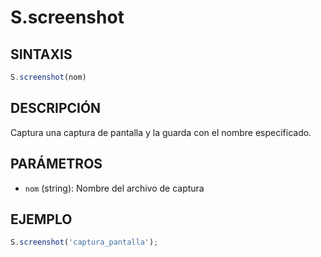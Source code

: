 # S.screenshot

## SINTAXIS
```javascript
S.screenshot(nom)
```

## DESCRIPCIÓN
Captura una captura de pantalla y la guarda con el nombre especificado.

## PARÁMETROS
- `nom` (string): Nombre del archivo de captura

## EJEMPLO
```javascript
S.screenshot('captura_pantalla');
```